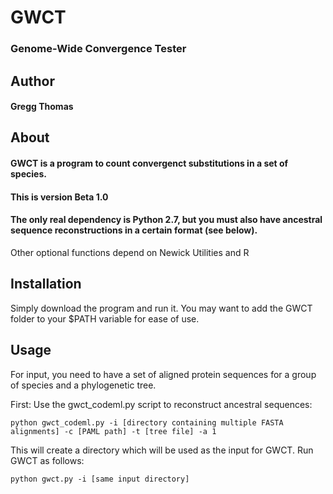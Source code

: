 # GWCT
### Genome-Wide Convergence Tester

## Author
#### Gregg Thomas

## About

#### GWCT is a program to count convergenct substitutions in a set of species.

#### This is version Beta 1.0
#### The only real dependency is Python 2.7, but you must also have ancestral sequence reconstructions in a certain format (see below).

Other optional functions depend on Newick Utilities and R

## Installation

Simply download the program and run it. You may want to add the GWCT folder to your $PATH variable for ease of use.

## Usage

For input, you need to have a set of aligned protein sequences for a group of species and a phylogenetic tree.

First: Use the gwct_codeml.py script to reconstruct ancestral sequences:

`python gwct_codeml.py -i [directory containing multiple FASTA alignments] -c [PAML path] -t [tree file] -a 1`

This will create a directory which will be used as the input for GWCT. Run GWCT as follows:

`python gwct.py -i [same input directory]`
